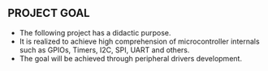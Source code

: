 ## PROJECT GOAL
* The following project has a didactic purpose.
* It is realized to achieve high comprehension of microcontroller internals
  such as GPIOs, Timers, I2C, SPI, UART and others.
* The goal will be achieved through peripheral drivers development.

